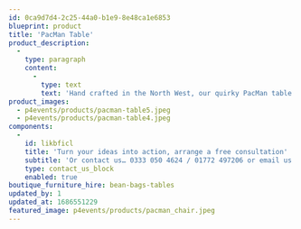 ```yaml
---
id: 0ca9d7d4-2c25-44a0-b1e9-8e48ca1e6853
blueprint: product
title: 'PacMan Table'
product_description:
  -
    type: paragraph
    content:
      -
        type: text
        text: 'Hand crafted in the North West, our quirky PacMan table offers a unique focal point with superb functionality. Complete with wine holder and stool – this is the ideal addition to all gaming and retro themed events.'
product_images:
  - p4events/products/pacman-table5.jpeg
  - p4events/products/pacman-table4.jpeg
components:
  -
    id: likbficl
    title: 'Turn your ideas into action, arrange a free consultation'
    subtitle: 'Or contact us… 0333 050 4624 / 01772 497206 or email us: info@p4events.co.uk'
    type: contact_us_block
    enabled: true
boutique_furniture_hire: bean-bags-tables
updated_by: 1
updated_at: 1686551229
featured_image: p4events/products/pacman_chair.jpeg
---
```

